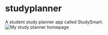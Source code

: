 # studyplanner
A student study planner app called StudySmart.
![My study planner homepage](https://imgur.com/R18uCga)
